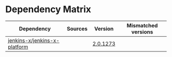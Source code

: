 # Dependency Matrix

Dependency | Sources | Version | Mismatched versions
---------- | ------- | ------- | -------------------
[jenkins-x/jenkins-x-platform](https://github.com/jenkins-x/jenkins-x-platform.git) |  | [2.0.1273](https://github.com/jenkins-x/jenkins-x-platform/releases/tag/v2.0.1273) | 
